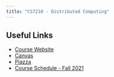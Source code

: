 ```yaml
---
title: "CS7210 - Distributed Computing"
---
```

## Useful Links

* [Course Website](https://omscs.gatech.edu/cs-7210-distributed-computing)
* [Canvas](https://gatech.instructure.com/courses/220502)
* [Piazza](https://piazza.com/class/krwk6s0eadh2yh)
* [Course Schedule - Fall 2021](https://docs.google.com/document/d/e/2PACX-1vTQ2zasXQ31ojAZ1XxCr3R-6ZTQDG1jmiKqB9MVrpU1whVvFRWcaoK_4Eu53Pl7uW9b_aPHr0MPH-1W/pub)

